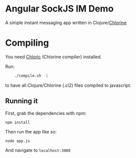 # Angular SockJS IM Demo

A simple instant messaging app written in Clojure/[Chlorine](https://github.com/chlorinejs/chlorine)

# Compiling
You need [Chloric](https://github.com/chlorinejs/chloric) (Chlorine compiler) installed. 

Run:
```bash
    ./compile.sh -1
```
to have all Clojure/Chlorine (.cl2) files compiled to javascript.

## Running it

First, grab the dependencies with npm:

    npm install

Then run the app like so:

    node app.js

And navigate to `localhost:3000`
